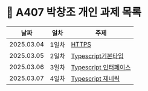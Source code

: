 # :pencil: A407 박창조 개인 과제 목록

| 날짜       | 일차  | 주제                                                     |
| ---------- | ----- | -------------------------------------------------------- |
| 2025.03.04 | 1일차 | [HTTPS](./1일차_HTTPS.md)                                |
| 2025.03.05 | 2일차 | [Typescript기본타입](./2일차_Typescript기본타입.md)      |
| 2025.03.06 | 3일차 | [Typescript 인터페이스](./3일차_Typescript_interface.md) |
| 2025.03.07 | 4일차 | [Typescript 제네릭](./4일차_Typescripts_generics.md)     |
